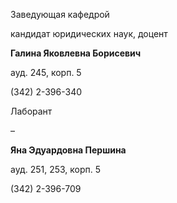 Заведующая кафедрой
   

 кандидат юридических наук, доцент
   

**Галина Яковлевна Борисевич** 
  

 ауд. 245, корп. 5
   

 (342) 2-396-340
   

  

  

 Лаборант
 
 –
 
**Яна Эдуардовна Першина** 
  

 ауд. 251, 253, корп. 5
   

 (342) 2-396-709